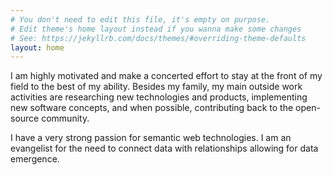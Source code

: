 ```yaml
---
# You don't need to edit this file, it's empty on purpose.
# Edit theme's home layout instead if you wanna make some changes
# See: https://jekyllrb.com/docs/themes/#overriding-theme-defaults
layout: home
---
```


I am highly motivated and make a concerted effort to stay at the front of my field to the best of my ability. Besides my family, my main outside work activities are researching new technologies and products, implementing new software concepts, and when possible, contributing back to the open-source community.

I have a very strong passion for semantic web technologies. I am an evangelist for the need to connect data with relationships allowing for data emergence.
